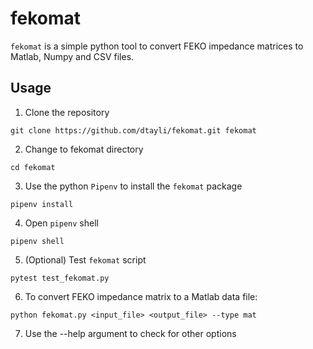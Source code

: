 # fekomat

`fekomat` is a simple python tool to convert FEKO impedance matrices to Matlab, Numpy and CSV files.

## Usage

1. Clone the repository
```
git clone https://github.com/dtayli/fekomat.git fekomat
```

2. Change to fekomat directory
```
cd fekomat
```

3. Use the python `Pipenv` to install the `fekomat` package
```
pipenv install
```

4. Open `pipenv` shell
```
pipenv shell
```

5. (Optional) Test `fekomat` script
```
pytest test_fekomat.py
```

6. To convert FEKO impedance matrix to a Matlab data file:
```
python fekomat.py <input_file> <output_file> --type mat
```

7. Use the --help argument to check for other options
